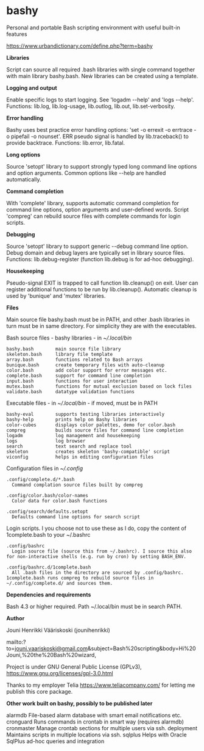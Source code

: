 # bashy
Personal and portable Bash scripting environment with useful built-in features

https://www.urbandictionary.com/define.php?term=bashy

**Libraries**

Script can source all required .bash libraries with single command together with main library bashy.bash. Neẇ libraries can be created using a template.

**Logging and output**

Enable specific logs to start logging. See 'logadm --help' and 'logs --help'. Functions: lib.log, lib.log-usage, lib.outlog, lib.out, lib.set-verbosity.

**Error handling**

Bashy uses best practice error handling options: 'set -o errexit -o errtrace -o pipefail -o nounset'. ERR pseudo signal is handled by lib.traceback() to provide backtrace. Functions: lib.error, lib.fatal.

**Long options**

Source 'setopt' library to support strongly typed long command line options and option arguments. Common options like --help are handled automatically.

**Command completion**

With 'complete' library, supports automatic command completion for command line options, option arguments and user-defined words. Script 'compreg' can rebuild source files with complete commands for login scripts.

**Debugging**

Source 'setopt' library to support generic --debug command line option. Debug domain and debug layers are typically set in library source files. Functions: lib.debug-register (function lib.debug is for ad-hoc debugging).

**Housekeeping**

Pseudo-signal EXIT is trapped to call function lib.cleanup() on exit. User can register additional functions to be run by lib.cleanup(). Automatic cleanup is used by 'bunique' and 'mutex' libraries.


**Files**

Main source file bashy.bash must be in PATH, and other .bash libraries in turn must be in same directory. For simplicity they are with the executables.

Bash source files - bashy libraries - in _~/.local/bin_

    bashy.bash        main source file library
    skeleton.bash     library file template
    array.bash        functions related to Bash arrays
    bunique.bash      create temporary files with auto-cleanup
    color.bash        add color support for error messages etc.
    complete.bash     support for command line completion
    input.bash        functions for user interaction
    mutex.bash        functions for mutual exclusion based on lock files
    validate.bash     datatype validation functions

Executable files - in _~/.local/bin_ - if moved, must be in PATH

    bashy-eval        supports testing libraries interactively
    bashy-help        prints help on Bashy libraries
    color-cubes       displays color palettes, demo for color.bash
    compreg           builds source files for command line completion
    logadm            log management and housekeeping
    logs              log browser
    search            text search and replace tool
    skeleton          creates skeleton 'bashy-compatible' script
    viconfig          helps in editing configuration files

Configuration files in _~/.config_

    .config/complete.d/*.bash
      Command complation source files built by compreg

    .config/color.bash/color-names
      Color data for color.bash functions

    .config/search/defaults.setopt
      Defaults command line options for search script

Login scripts. I you choose not to use these as I do, copy the content of 1complete.bash to your ~/.bashrc

    .config/bashrc
      Login source file (source this from ~/.bashrc). I source this also for non-interactive shells (e.g. run by cron) by setting BASH_ENV.

    .config/bashrc.d/1complete.bash
      All .bash files in the directory are sourced by .config/bashrc. 1complete.bash runs compreg to rebuild source files in ~/.config/complete.d/ and sources them.

**Dependencies and requirements**

  Bash 4.3 or higher required. Path ~/.local/bin must be in search PATH.

**Author**

  Jouni Henrikki Vääriskoski (jounihenrikki)
  
  mailto:?to=jouni.vaariskoski@gmail.com&subject=Bash%20scripting&body=Hi%20Jouni,%20the%20Bash%20wizard,
  
  Project is under GNU General Public License (GPLv3), https://www.gnu.org/licenses/gpl-3.0.html

  Thanks to my employer Telia https://www.teliacompany.com/ for letting me publish this core package.

**Other work built on bashy, possibly to be published later**

  alarmdb       File-based alarm database with smart email notifications etc.
  cronguard     Runs commands in crontab in smart way (requires alarmdb)
  cronmaster    Manage crontab sections for multiple users via ssh.
  deployment    Maintains scripts in multiple locations via ssh.
  sqlplus       Helps with Oracle SqlPlus ad-hoc queries and integration
